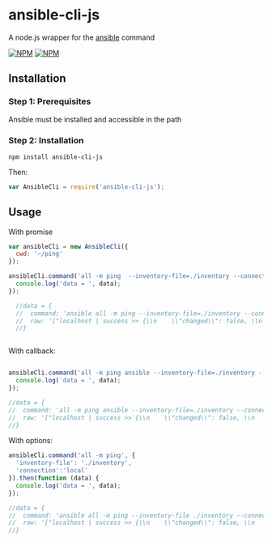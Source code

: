 # ansible-cli-js
A node.js wrapper for the [ansible](http://linux.die.net/man/1/ansible) command

[![NPM](https://nodei.co/npm/ansible-cli-js.png?downloads=true&downloadRank=true)](https://nodei.co/npm/ansible-cli-js/)
[![NPM](https://nodei.co/npm-dl/ansible-cli-js.png?months=6&height=3)](https://nodei.co/npm/ansible-cli-js/)

## Installation

### Step 1: Prerequisites

Ansible must be installed and accessible in the path

### Step 2: Installation
    
    npm install ansible-cli-js
    
Then:

```js
var AnsibleCli = require('ansible-cli-js');
```

## Usage

With promise

```js
var ansibleCli = new AnsibleCli({
  cwd: '~/ping'
});

ansibleCli.command('all -m ping  --inventory-file=./inventory --connection=local').then(function (data) {
  console.log('data = ', data); 
});

  //data = {
  //  command: 'ansible all -m ping --inventory-file=./inventory --connection=local ',
  //  raw: '["localhost | success >> {\\n    \\"changed\\": false, \\n    \\"ping\\": \\"pong\\"\\n}\\n\\n",""]'
  //}



```

With callback:

```js

ansibleCli.command('all -m ping ansible --inventory-file=./inventory --connection=local', function (err, data) {
  console.log('data = ', data);
});

//data = {
//  command: 'all -m ping ansible --inventory-file=./inventory --connection=local all',
//  raw: '["localhost | success >> {\\n    \\"changed\\": false, \\n    \\"ping\\": \\"pong\\"\\n}\\n\\n",""]'
//}

```


With options:

```js
ansibleCli.command('all -m ping', {
  'inventory-file': './inventory',
  'connection':'local'
}).then(function (data) {
  console.log('data = ', data);
});

//data = {
//  command: 'ansible all -m ping --inventory-file ./inventory --connection local ',
//  raw: '["localhost | success >> {\\n    \\"changed\\": false, \\n    \\"ping\\": \\"pong\\"\\n}\\n\\n",""]'
//}

```

